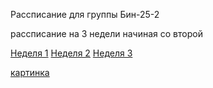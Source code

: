 Рассписание для группы Бин-25-2

рассписание на 3 недели начиная со второй

[Неделя 1](timetable_1w.md)
[Неделя 2](timetable_2w.md)
[Неделя 3](timetable_3w.md)

[картинка](images.jpg)